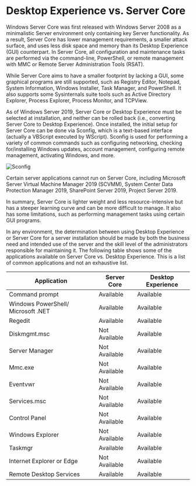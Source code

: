 # Desktop Experience vs. Server Core

Windows Server Core was first released with Windows Server 2008 as a minimalistic Server environment only containing key Server functionality. As a result, Server Core has lower management requirements, a smaller attack surface, and uses less disk space and memory than its Desktop Experience (GUI) counterpart. In Server Core, all configuration and maintenance tasks are performed via the command-line, PowerShell, or remote management with MMC or Remote Server Administration Tools (RSAT).

While Server Core aims to have a smaller footprint by lacking a GUI, some graphical programs are still supported, such as Registry Editor, Notepad, System Information, Windows Installer, Task Manager, and PowerShell. It also supports some Sysinternals suite tools such as Active Directory Explorer, Process Explorer, Process Monitor, and TCPView.

As of Windows Server 2019, Server Core or Desktop Experience must be selected at installation, and neither can be rolled back (i.e., converting Server Core to Desktop Experience). Once installed, the initial setup for Server Core can be done via Sconfig, which is a text-based interface (actually a VBScript executed by WScript). Sconfig is used for performing a variety of common commands such as configuring networking, checking for/installing Windows updates, account management, configuring remote management, activating Windows, and more.

![Sconfig](image-link)

Certain server applications cannot run on Server Core, including Microsoft Server Virtual Machine Manager 2019 (SCVMM), System Center Data Protection Manager 2019, SharePoint Server 2019, Project Server 2019.

In summary, Server Core is lighter weight and less resource-intensive but has a steeper learning curve and can be more difficult to manage. It also has some limitations, such as performing management tasks using certain GUI programs.

In any environment, the determination between using Desktop Experience or Server Core for a server installation should be made by both the business need and intended use of the server and the skill level of the administrators responsible for maintaining it. The following table shows some of the applications available on Server Core vs. Desktop Experience. This is a list of common applications and not an exhaustive list.

| Application                        | Server Core   | Desktop Experience |
| ---------------------------------- | ------------- | ------------------ |
| Command prompt                     | Available     | Available          |
| Windows PowerShell/ Microsoft .NET | Available     | Available          |
| Regedit                            | Available     | Available          |
| Diskmgmt.msc                       | Not Available | Available          |
| Server Manager                     | Not Available | Available          |
| Mmc.exe                            | Not Available | Available          |
| Eventvwr                           | Not Available | Available          |
| Services.msc                       | Not Available | Available          |
| Control Panel                      | Not Available | Available          |
| Windows Explorer                   | Not Available | Available          |
| Taskmgr                            | Available     | Available          |
| Internet Explorer or Edge          | Not Available | Available          |
| Remote Desktop Services            | Available     | Available          |
